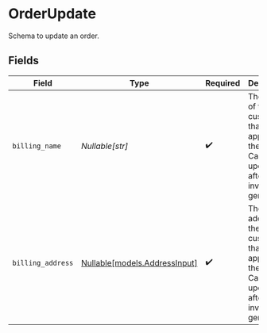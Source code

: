 # OrderUpdate

Schema to update an order.


## Fields

| Field                                                                                                           | Type                                                                                                            | Required                                                                                                        | Description                                                                                                     |
| --------------------------------------------------------------------------------------------------------------- | --------------------------------------------------------------------------------------------------------------- | --------------------------------------------------------------------------------------------------------------- | --------------------------------------------------------------------------------------------------------------- |
| `billing_name`                                                                                                  | *Nullable[str]*                                                                                                 | :heavy_check_mark:                                                                                              | The name of the customer that should appear on the invoice. Can't be updated after the invoice is generated.    |
| `billing_address`                                                                                               | [Nullable[models.AddressInput]](../models/addressinput.md)                                                      | :heavy_check_mark:                                                                                              | The address of the customer that should appear on the invoice. Can't be updated after the invoice is generated. |
